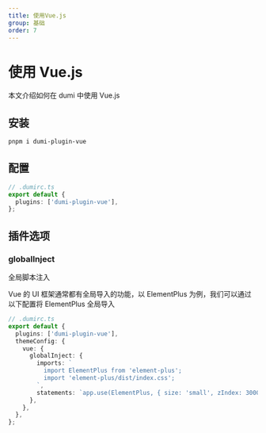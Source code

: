 ```yaml
---
title: 使用Vue.js
group: 基础
order: 7
---
```


# 使用 Vue.js

本文介绍如何在 dumi 中使用 Vue.js

## 安装

```bash
pnpm i dumi-plugin-vue
```

## 配置

```ts
// .dumirc.ts
export default {
  plugins: ['dumi-plugin-vue'],
};
```

## 插件选项

### globalInject

全局脚本注入

Vue 的 UI 框架通常都有全局导入的功能，以 ElementPlus 为例，我们可以通过以下配置将 ElementPlus 全局导入

```ts
// .dumirc.ts
export default {
  plugins: ['dumi-plugin-vue'],
  themeConfig: {
    vue: {
      globalInject: {
        imports: `
          import ElementPlus from 'element-plus';
          import 'element-plus/dist/index.css';
        `,
        statements: `app.use(ElementPlus, { size: 'small', zIndex: 3000 });`,
      },
    },
  },
};
```
